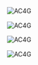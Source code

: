 <p align="left">&nbsp;<img src="https://komarev.com/ghpvc/?username=AC4G&label=Profile%20views&color=03f0fc&style=flat" alt="AC4G" /></p>
<p>&nbsp;<img align="center" src="https://readme-stats.clckblog.space/api/top-langs/?username=AC4G&layout=compact&theme=tokyonight&hide_border=true" alt="AC4G" /></p>
<p>&nbsp;<img align="center" src="https://readme-stats.clckblog.space/api?username=AC4G&show_icons=true&theme=tokyonight&hide_border=true" alt="AC4G" /></p>
<p>&nbsp;<img align="center" src="https://streak-stats.demolab.com?user=AC4G&theme=tokyonight&hide_border=true" alt="AC4G" /></p>
